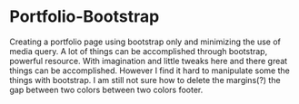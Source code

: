 # Portfolio-Bootstrap
Creating a portfolio page using bootstrap only and minimizing the use of media query.
A lot of things can be accomplished through bootstrap, powerful resource.
With imagination and little tweaks here and there great things can be accomplished.
However I find it hard to manipulate some the things with bootstrap.
I am still not sure how to delete the margins(?) the gap between two colors between two colors footer.
